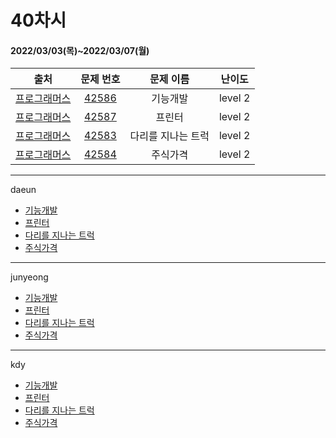 # 40차시
#### 2022/03/03(목)~2022/03/07(월)

|               출처               |                   문제 번호                    |     문제 이름      | 난이도 |
| :------------------------------: | :--------------------------------------------: | :----------------: | :----: |
| [프로그래머스](https://programmers.co.kr/) | [42586](https://programmers.co.kr/learn/courses/30/lessons/42586) | 기능개발 | level 2 |
| [프로그래머스](https://programmers.co.kr/) | [42587](https://programmers.co.kr/learn/courses/30/lessons/42587) | 프린터 | level 2 |
| [프로그래머스](https://programmers.co.kr/) | [42583](https://programmers.co.kr/learn/courses/30/lessons/42583) | 다리를 지나는 트럭 | level 2 |
| [프로그래머스](https://programmers.co.kr/) | [42584](https://programmers.co.kr/learn/courses/30/lessons/42584) | 주식가격 | level 2 |

---

daeun
- [기능개발](https://hoonycode.notion.site/20bc3ce1a313439682637e28c3b4ef36)
- [프린터](https://hoonycode.notion.site/ff265d3c01a1490ba6e350671daba500)
- [다리를 지나는 트럭](https://hoonycode.notion.site/28ec4ce47a6d45e3ac6a199ea9226191)
- [주식가격](https://hoonycode.notion.site/a1e38041994c4340afc44482d055b418)

------------

junyeong

- [기능개발](https://2106.notion.site/PG-69554d34c91f4d678906d2f18e4e7c13)
- [프린터](https://2106.notion.site/PG-4885e98e773443cba4b8a58549a47231)
- [다리를 지나는 트럭](https://2106.notion.site/PG-6f73c7b5554d47ca885f8605bfcf922d)
- [주식가격](https://2106.notion.site/PG-ac78b7866a1b4008b4fa1245c1db578f)

------------

kdy

- [기능개발](https://tropical-couch-e39.notion.site/PRO-42586-ccb7bf04acf74a51bdb44deb040aeb25)
- [프린터](https://tropical-couch-e39.notion.site/PRO-42587-8ea48c2734104d2d9ae9844386a47c5f)
- [다리를 지나는 트럭](https://tropical-couch-e39.notion.site/PRO-42583-ac58e3a23eb94a48a114264ef5bebdf3)
- [주식가격](https://tropical-couch-e39.notion.site/PRO-42584-67ade597def540bca7d426b05d85fe8a)
